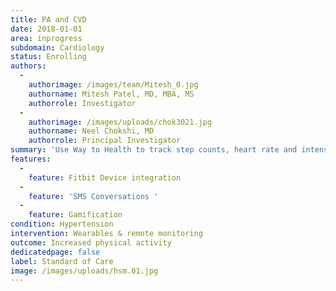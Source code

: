 ```yaml
---
title: PA and CVD
date: 2018-01-01
area: inprogress
subdomain: Cardiology
status: Enrolling
authors:
  - 
    authorimage: /images/team/Mitesh_0.jpg
    authorname: Mitesh Patel, MD, MBA, MS
    authorrole: Investigator
  - 
    authorimage: /images/uploads/chok3021.jpg
    authorname: Neel Chokshi, MD
    authorrole: Principal Investigator
summary: 'Use Way to Health to track step counts, heart rate and intensity in patients with cardiovascular disease. Wants to build this remote monitoring into clinical practice. Fitbit Charge 2- low, moderate, vigorous activity Goals and targets Text feedback'
features:
  - 
    feature: Fitbit Device integration
  - 
    feature: 'SMS Conversations '
  - 
    feature: Gamification
condition: Hypertension
intervention: Wearables & remote monitoring
outcome: Increased physical activity
dedicatedpage: false
label: Standard of Care 
image: /images/uploads/hsm.01.jpg
---
```

